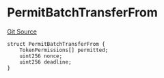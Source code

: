 # PermitBatchTransferFrom
[Git Source](https://github.com/ArrakisFinance/arrakis-modular/blob/9091a6ee814f061039fd7b968feddb93bbdf1110/src/structs/SPermit2.sol)


```solidity
struct PermitBatchTransferFrom {
    TokenPermissions[] permitted;
    uint256 nonce;
    uint256 deadline;
}
```

